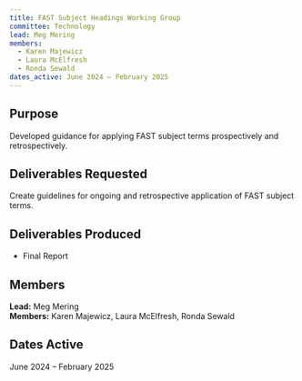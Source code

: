 ```yaml
---
title: FAST Subject Headings Working Group
committee: Technology
lead: Meg Mering
members:
  - Karen Majewicz
  - Laura McElfresh
  - Ronda Sewald
dates_active: June 2024 – February 2025
---
```


## Purpose
Developed guidance for applying FAST subject terms prospectively and retrospectively.

## Deliverables Requested
Create guidelines for ongoing and retrospective application of FAST subject terms.

## Deliverables Produced
- Final Report

## Members
**Lead:** Meg Mering  
**Members:** Karen Majewicz, Laura McElfresh, Ronda Sewald

## Dates Active
June 2024 – February 2025
